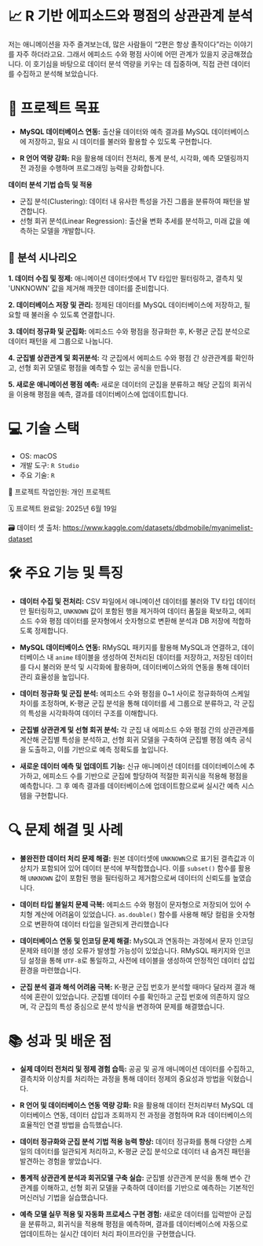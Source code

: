 # 📈 R 기반 에피소드와 평점의 상관관계 분석
저는 애니메이션을 자주 즐겨보는데, 많은 사람들이 “2편은 항상 졸작이다”라는 이야기를 자주 하더라고요. 그래서 에피소드 수와 평점 사이에 어떤 관계가 있을지 궁금해졌습니다. 이 호기심을 바탕으로 데이터 분석 역량을 키우는 데 집중하며, 직접 관련 데이터를 수집하고 분석해 보았습니다.


# 🎯 프로젝트 목표
- **MySQL 데이터베이스 연동:** 출산율 데이터와 예측 결과를 MySQL 데이터베이스에 저장하고, 필요 시 데이터를 불러와 활용할 수 있도록 구현합니다.

- **R 언어 역량 강화:** R을 활용해 데이터 전처리, 통계 분석, 시각화, 예측 모델링까지 전 과정을 수행하며 프로그래밍 능력을 강화합니다.

**데이터 분석 기법 습득 및 적용**
- 군집 분석(Clustering): 데이터 내 유사한 특성을 가진 그룹을 분류하여 패턴을 발견합니다.
- 선형 회귀 분석(Linear Regression): 출산율 변화 추세를 분석하고, 미래 값을 예측하는 모델을 개발합니다.

## 📖 분석 시나리오 

**1. 데이터 수집 및 정제:** 애니메이션 데이터셋에서 TV 타입만 필터링하고, 결측치 및 'UNKNOWN' 값을 제거해 깨끗한 데이터를 준비합니다.

**2. 데이터베이스 저장 및 관리:** 정제된 데이터를 MySQL 데이터베이스에 저장하고, 필요할 때 불러올 수 있도록 연결합니다.

**3. 데이터 정규화 및 군집화:** 에피소드 수와 평점을 정규화한 후, K-평균 군집 분석으로 데이터 패턴을 세 그룹으로 나눕니다.

**4. 군집별 상관관계 및 회귀분석:** 각 군집에서 에피소드 수와 평점 간 상관관계를 확인하고, 선형 회귀 모델로 평점을 예측할 수 있는 공식을 만듭니다.

**5. 새로운 애니메이션 평점 예측:** 새로운 데이터의 군집을 분류하고 해당 군집의 회귀식을 이용해 평점을 예측, 결과를 데이터베이스에 업데이트합니다.


# 💻 기술 스택

- OS: macOS
- 개발 도구: `R Studio`
- 주요 기술: `R`

👥 프로젝트 작업인원: 개인 프로젝트

🗓️ 프로젝트 완료일: 2025년 6월 19일

🗃️ 데이터 셋 출처: https://www.kaggle.com/datasets/dbdmobile/myanimelist-dataset

# 🛠️ 주요 기능 및 특징
- **데이터 수집 및 전처리:** CSV 파일에서 애니메이션 데이터를 불러와 TV 타입 데이터만 필터링하고, `UNKNOWN` 값이 포함된 행을 제거하여 데이터 품질을 확보하고,
에피소드 수와 평점 데이터를 문자형에서 숫자형으로 변환해 분석과 DB 저장에 적합하도록 정제합니다.

- **MySQL 데이터베이스 연동:** RMySQL 패키지를 활용해 MySQL과 연결하고, 데이터베이스 내 `anime` 테이블을 생성하여 전처리된 데이터를 저장하고, 저장된 데이터를 다시 불러와 분석 및 시각화에 활용하며, 데이터베이스와의 연동을 통해 데이터 관리 효율성을 높입니다.

- **데이터 정규화 및 군집 분석:** 에피소드 수와 평점을 0~1 사이로 정규화하여 스케일 차이를 조정하며, K-평균 군집 분석을 통해 데이터를 세 그룹으로 분류하고, 각 군집의 특성을 시각화하여 데이터 구조를 이해합니다.

- **군집별 상관관계 및 선형 회귀 분석:** 각 군집 내 에피소드 수와 평점 간의 상관관계를 계산해 군집별 특성을 분석하고, 선형 회귀 모델을 구축하여 군집별 평점 예측 공식을 도출하고, 이를 기반으로 예측 정확도를 높입니다.

- **새로운 데이터 예측 및 업데이트 기능:** 신규 애니메이션 데이터를 데이터베이스에 추가하고, 에피소드 수를 기반으로 군집에 할당하여 적절한 회귀식을 적용해 평점을 예측합니다. 그 후 예측 결과를 데이터베이스에 업데이트함으로써 실시간 예측 시스템을 구현합니다.

# 🔍 문제 해결 및 사례

- **불완전한 데이터 처리 문제 해결:** 원본 데이터셋에 `UNKNOWN`으로 표기된 결측값과 이상치가 포함되어 있어 데이터 분석에 부적합했습니다. 이를 `subset()` 함수를 활용해 `UNKNOWN` 값이 포함된 행을 필터링하고 제거함으로써 데이터의 신뢰도를 높였습니다.

- **데이터 타입 불일치 문제 극복:** 에피소드 수와 평점이 문자형으로 저장되어 있어 수치형 계산에 어려움이 있었습니다. `as.double()` 함수를 사용해 해당 컬럼을 숫자형으로 변환하여 데이터 타입을 일관되게 관리했습니다

- **데이터베이스 연동 및 인코딩 문제 해결:** MySQL과 연동하는 과정에서 문자 인코딩 문제와 테이블 생성 오류가 발생할 가능성이 있었습니다. RMySQL 패키지와 인코딩 설정을 통해 `UTF-8`로 통일하고, 사전에 테이블을 생성하여 안정적인 데이터 삽입 환경을 마련했습니다.

- **군집 분석 결과 해석 어려움 극복:** K-평균 군집 번호가 분석할 때마다 달라져 결과 해석에 혼란이 있었습니다. 군집별 데이터 수를 확인하고 군집 번호에 의존하지 않으며, 각 군집의 특성 중심으로 분석 방식을 변경하여 문제를 해결했습니다.

# 📚 성과 및 배운 점

- **실제 데이터 전처리 및 정제 경험 습득:** 
공공 및 공개 애니메이션 데이터를 수집하고, 결측치와 이상치를 처리하는 과정을 통해 데이터 정제의 중요성과 방법을 익혔습니다.

- **R 언어 및 데이터베이스 연동 역량 강화:** 
R을 활용해 데이터 전처리부터 MySQL 데이터베이스 연동, 데이터 삽입과 조회까지 전 과정을 경험하며 R과 데이터베이스의 효율적인 연결 방법을 습득했습니다.

- **데이터 정규화와 군집 분석 기법 적용 능력 향상:** 
데이터 정규화를 통해 다양한 스케일의 데이터를 일관되게 처리하고, K-평균 군집 분석으로 데이터 내 숨겨진 패턴을 발견하는 경험을 쌓았습니다.

- **통계적 상관관계 분석과 회귀모델 구축 실습:** 
군집별 상관관계 분석을 통해 변수 간 관계를 이해하고, 선형 회귀 모델을 구축하여 데이터를 기반으로 예측하는 기본적인 머신러닝 기법을 실습했습니다.

- **예측 모델 실무 적용 및 자동화 프로세스 구현 경험:** 
새로운 데이터를 입력받아 군집을 분류하고, 회귀식을 적용해 평점을 예측하며, 결과를 데이터베이스에 자동으로 업데이트하는 실시간 데이터 처리 파이프라인을 구현했습니다.
